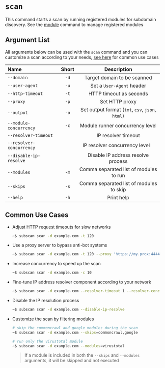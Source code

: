 # `scan`

This command starts a scan by running registered modules for subdomain discovery. See the [module](module.md) command to manage registered modules

## Argument List

All arguments below can be used with the `scan` command and you can customize a scan according to your needs, [see here](#common-use-cases) for common use cases

| Name                     | Short | Description                                      |
| :----------------------- | :---: | :----------------------------------------------: |
| `--domain`               | `-d`  | Target domain to be scanned                      |
| `--user-agent`           | `-u`  | Set a `User-Agent` header                        |
| `--http-timeout`         | `-t`  | HTTP timeout as seconds                          |
| `--proxy`                | `-p`  | Set HTTP proxy                                   |
| `--output`               | `-o`  | Set output format (`txt`, `csv`, `json`, `html`) |
| `--module-concurrency`   | `-c`  | Module runner concurrency level                  |
| `--resolver-timeout`     |       | IP resolver timeout                              |
| `--resolver-concurrency` |       | IP resolver concurrency level                    |
| `--disable-ip-resolve`   |       | Disable IP address resolve process               |
| `--modules`              | `-m`  | Comma separated list of modules to run           |
| `--skips`                | `-s`  | Comma separated list of modules to skip          |
| `--help`                 | `-h`  | Print help                                       |

## Common Use Cases

- Adjust HTTP request timeouts for slow networks

    ```bash
    ~$ subscan scan -d example.com -t 120
    ```

- Use a proxy server to bypass anti-bot systems

    ```bash
    ~$ subscan scan -d example.com -t 120 --proxy 'https://my.prox:4444'
    ```

- Increase concurrency to speed up the scan

    ```bash
    ~$ subscan scan -d example.com -c 10
    ```

- Fine-tune IP address resolver component according to your network

    ```bash
    ~$ subscan scan -d example.com --resolver-timeout 1 --resolver-concurrency 100
    ```

- Disable the IP resolution process

    ```bash
    ~$ subscan scan -d example.com --disable-ip-resolve
    ```

- Customize the scan by filtering modules

    ```bash
    # skip the commoncrawl and google modules during the scan
    ~$ subscan scan -d example.com --skips=commoncrawl,google
    ```

    ```bash
    # run only the virustotal module
    ~$ subscan scan -d example.com --modules=virustotal
    ```

    > If a module is included in both the `--skips` and `--modules` arguments, it will be skipped and not executed
